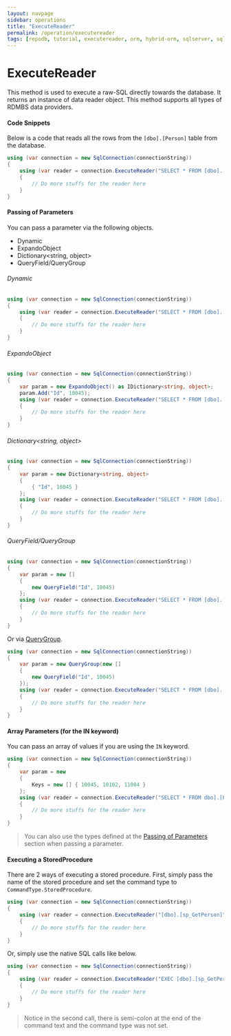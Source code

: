 ```yaml
---
layout: navpage
sidebar: operations
title: "ExecuteReader"
permalink: /operation/executereader
tags: [repodb, tutorial, executereader, orm, hybrid-orm, sqlserver, sqlite, mysql, postgresql]
---
```


# ExecuteReader

This method is used to execute a raw-SQL directly towards the database. It returns an instance of data reader object. This method supports all types of RDMBS data providers.

#### Code Snippets

Below is a code that reads all the rows from the `[dbo].[Person]` table from the database.

```csharp
using (var connection = new SqlConnection(connectionString))
{
    using (var reader = connection.ExecuteReader("SELECT * FROM [dbo].[Person];"))
    {
        // Do more stuffs for the reader here
    }
}
```

#### Passing of Parameters

You can pass a parameter via the following objects.

- Dynamic
- ExpandoObject
- Dictionary&lt;string, object&gt;
- QueryField/QueryGroup

###### Dynamic

```csharp
using (var connection = new SqlConnection(connectionString))
{
    using (var reader = connection.ExecuteReader("SELECT * FROM [dbo].[Person] WHERE Id = @Id;", new { Id = 10045 }))
    {
        // Do more stuffs for the reader here
    }
}
```

###### ExpandoObject

```csharp
using (var connection = new SqlConnection(connectionString))
{
    var param = new ExpandoObject() as IDictionary<string, object>;
    param.Add("Id", 10045);
    using (var reader = connection.ExecuteReader("SELECT * FROM [dbo].[Person] WHERE Id = @Id;", param))
    {
        // Do more stuffs for the reader here
    }
}
```

###### Dictionary<string, object>

```csharp
using (var connection = new SqlConnection(connectionString))
{
    var param = new Dictionary<string, object>
    {
        { "Id", 10045 }
    };
    using (var reader = connection.ExecuteReader("SELECT * FROM [dbo].[Person] WHERE Id = @Id;", param))
    {
        // Do more stuffs for the reader here
    }
}
```

###### QueryField/QueryGroup

```csharp
using (var connection = new SqlConnection(connectionString))
{
    var param = new []
    {
        new QueryField("Id", 10045)
    };
    using (var reader = connection.ExecuteReader("SELECT * FROM [dbo].[Person] WHERE Id = @Id;", param))
    {
        // Do more stuffs for the reader here
    }
}
```

Or via [QueryGroup](/class/querygroup).

```csharp
using (var connection = new SqlConnection(connectionString))
{
    var param = new QueryGroup(new []
    {
        new QueryField("Id", 10045)
    });
    using (var reader = connection.ExecuteReader("SELECT * FROM [dbo].[Person] WHERE Id = @Id;", param))
    {
        // Do more stuffs for the reader here
    }
}
```

#### Array Parameters (for the IN keyword)

You can pass an array of values if you are using the `IN` keyword.

```csharp
using (var connection = new SqlConnection(connectionString))
{
    var param = new
    {
        Keys = new [] { 10045, 10102, 11004 }
    };
    using (var reader = connection.ExecuteReader("SELECT * FROM dbo].[Person] WHERE Id IN (@Keys);", param))
    {
        // Do more stuffs for the reader here
    }
}
```

> You can also use the types defined at the [Passing of Parameters](#passing-of-parameters) section when passing a parameter.

#### Executing a StoredProcedure

There are 2 ways of executing a stored procedure. First, simply pass the name of the stored procedure and set the command type to `CommandType.StoredProcedure`.

```csharp
using (var connection = new SqlConnection(connectionString))
{
    using (var reader = connection.ExecuteReader("[dbo].[sp_GetPerson]", new { Id = 10045 }, commandType: CommandType.StoredProcedure))
    {
        // Do more stuffs for the reader here
    }
}
```

Or, simply use the native SQL calls like below.

```csharp
using (var connection = new SqlConnection(connectionString))
{
    using (var reader = connection.ExecuteReader("EXEC [dbo].[sp_GetPerson](@Id);", new { Id = 10045 }))
    {
        // Do more stuffs for the reader here
    }
}
```

> Notice in the second call, there is semi-colon at the end of the command text and the command type was not set.
